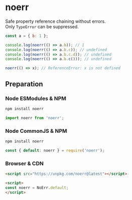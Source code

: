 # noerr

Safe property reference chaining without errors.  
Only `TypeError` can be suppressed.

```js
const a = { b: 1 };

console.log(noerr(() => a.b)); // 1
console.log(noerr(() => a.b.c)); // undefined
console.log(noerr(() => a.b.c.d)); // undefined
console.log(noerr(() => a.b.c())); // undefined

noerr(() => x); // ReferenceError: x is not defined
```

## Preparation

### Node ESModules & NPM

```bash
npm install noerr
```

```js
import noerr from 'noerr';
```

### Node CommonJS & NPM

```bash
npm install noerr
```

```js
const { default: noerr } = require('noerr');
```

### Browser & CDN

```html
<script src="https://unpkg.com/noerr@latest"></script>
```

```html
<script>
const noerr = NoErr.default;
</script>
```
